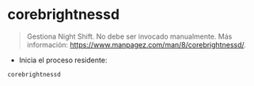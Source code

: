 # corebrightnessd

> Gestiona Night Shift.
> No debe ser invocado manualmente.
> Más información: <https://www.manpagez.com/man/8/corebrightnessd/>.

- Inicia el proceso residente:

`corebrightnessd`
